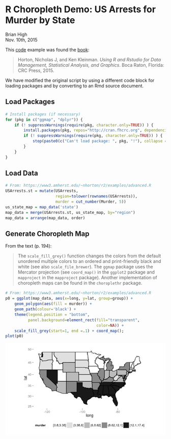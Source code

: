 # R Choropleth Demo: US Arrests for Murder by State
Brian High  
Nov. 10th, 2015  

This [code](https://www3.amherst.edu/~nhorton/r2/examples/advanced.R) example was found the [book](https://www.crcpress.com/Using-R-and-RStudio-for-Data-Management-Statistical-Analysis-and-Graphics/Horton-Kleinman/9781482237368):

> Horton, Nicholas J, and Ken Kleinman. *Using R 
> and Rstudio for Data Management, Statistical 
> Analysis, and Graphics*. Boca Raton, Florida: 
> CRC Press, 2015.

We have modified the original script by using a different code block for loading packages and by converting to an Rmd source document.

## Load Packages


```r
# Install packages (if necessary)
for (pkg in c("ggmap", "dplyr")) {
    if (! suppressWarnings(require(pkg, character.only=TRUE)) ) {
        install.packages(pkg, repos="http://cran.fhcrc.org", dependencies=TRUE)
        if (! suppressWarnings(require(pkg, character.only=TRUE)) ) {
            stop(paste0(c("Can't load package: ", pkg, "!"), collapse = ""))
        }
    }
}
```

## Load Data


```r
# From: https://www3.amherst.edu/~nhorton/r2/examples/advanced.R
USArrests.st = mutate(USArrests, 
                      region=tolower(rownames(USArrests)),
                      murder = cut_number(Murder, 5))
us_state_map = map_data('state')
map_data = merge(USArrests.st, us_state_map, by="region")
map_data = arrange(map_data, order)
```

## Generate Choropleth Map

From the text (p. 194):

> The `scale_fill_grey()` function changes the colors from the default 
> unordered multiple colors to an ordered and print-friendly black and white 
> (see also `scale_file_brewer`). The `ggmap` package uses the Mercator 
> projection (see `coord_map()` in the `ggplot2` package and `mapproject` in 
> the `mapproject` package). Another implementation of choropleth maps can be 
> found in the `choroplethr` package.



```r
# From: https://www3.amherst.edu/~nhorton/r2/examples/advanced.R
p0 = ggplot(map_data, aes(x=long, y=lat, group=group)) +
    geom_polygon(aes(fill = murder)) +
    geom_path(colour='black') +
    theme(legend.position = "bottom", 
          panel.background=element_rect(fill="transparent",
                                        color=NA)) +
    scale_fill_grey(start=1, end =.1) + coord_map();
plot(p0)
```

![](choropleth_murder_files/figure-html/choro2-1.png) 
